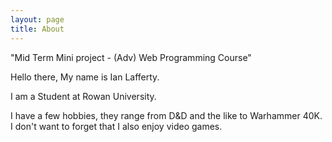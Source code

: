 ```yaml
---
layout: page
title: About
---
```


<p class="message">
"Mid Term Mini project  - (Adv) Web Programming Course"
</p>

Hello there, My name is Ian Lafferty.

I am a Student at Rowan University. 

I have a few hobbies, they range from D&D and the like to Warhammer 40K. I don't want to forget that I also enjoy video games.


